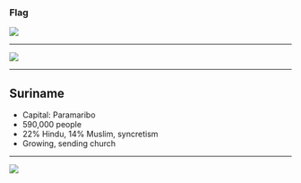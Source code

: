 ### Flag

![](https://upload.wikimedia.org/wikipedia/commons/6/60/Flag_of_Suriname.svg)

---

![](https://upload.wikimedia.org/wikipedia/commons/7/72/SUR_orthographic.svg)

---

## Suriname

-   Capital: Paramaribo
-   590,000 people
-   22% Hindu, 14% Muslim, syncretism
-   Growing, sending church

---

![](https://player.vimeo.com/video/79904980)
